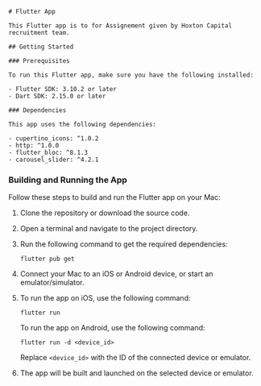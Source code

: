 ```
# Flutter App

This Flutter app is to for Assignement given by Hoxton Capital recruitment team.

## Getting Started

### Prerequisites

To run this Flutter app, make sure you have the following installed:

- Flutter SDK: 3.10.2 or later
- Dart SDK: 2.15.0 or later

### Dependencies

This app uses the following dependencies:

- cupertino_icons: ^1.0.2
- http: ^1.0.0
- flutter_bloc: ^8.1.3
- carousel_slider: ^4.2.1

```

### Building and Running the App

Follow these steps to build and run the Flutter app on your Mac:

1. Clone the repository or download the source code.

2. Open a terminal and navigate to the project directory.

3. Run the following command to get the required dependencies:

   ```
   flutter pub get
   ```

4. Connect your Mac to an iOS or Android device, or start an emulator/simulator.

5. To run the app on iOS, use the following command:

   ```
   flutter run
   ```

   To run the app on Android, use the following command:

   ```
   flutter run -d <device_id>
   ```

   Replace `<device_id>` with the ID of the connected device or emulator.

6. The app will be built and launched on the selected device or emulator.
